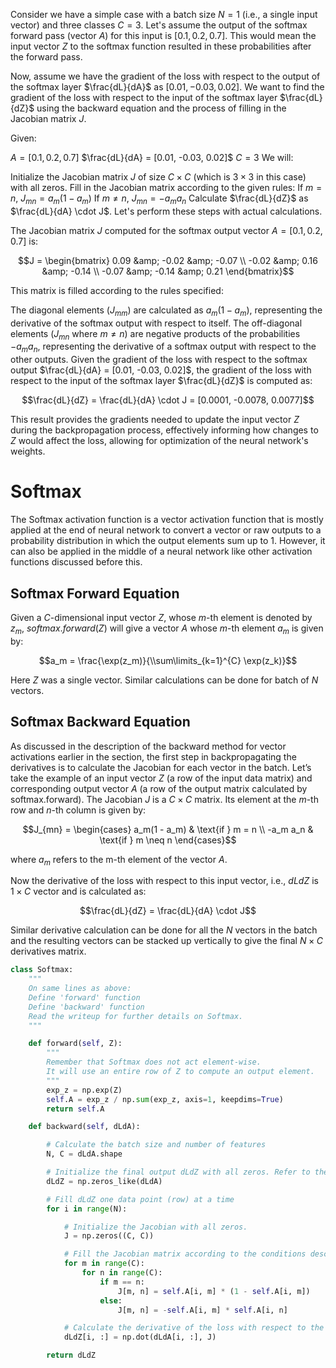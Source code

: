 Consider we have a simple case with a batch size $N=1$ (i.e., a single input vector) and three classes $C=3$. Let's assume the output of the softmax forward pass (vector $A$) for this input is $[0.1, 0.2, 0.7]$. This would mean the input vector $Z$ to the softmax function resulted in these probabilities after the forward pass.

Now, assume we have the gradient of the loss with respect to the output of the softmax layer $\frac{dL}{dA}$ as $[0.01, -0.03, 0.02]$. We want to find the gradient of the loss with respect to the input of the softmax layer $\frac{dL}{dZ}$ using the backward equation and the process of filling in the Jacobian matrix $J$.

Given:

$A = [0.1, 0.2, 0.7]$
$\frac{dL}{dA} = [0.01, -0.03, 0.02]$
$C = 3$
We will:

Initialize the Jacobian matrix $J$ of size $C \times C$ (which is $3 \times 3$ in this case) with all zeros.
Fill in the Jacobian matrix according to the given rules:
If $m = n$, $J_{mn} = a_m(1 - a_m)$
If $m \neq n$, $J_{mn} = -a_m a_n$
Calculate $\frac{dL}{dZ}$ as $\frac{dL}{dA} \cdot J$.
Let's perform these steps with actual calculations.

The Jacobian matrix $J$ computed for the softmax output vector $A = [0.1, 0.2, 0.7]$ is:

$$J = \begin{bmatrix}
0.09 &amp; -0.02 &amp; -0.07 \\
-0.02 &amp; 0.16 &amp; -0.14 \\
-0.07 &amp; -0.14 &amp; 0.21
\end{bmatrix}$$


This matrix is filled according to the rules specified:

The diagonal elements ($J_{mm}$) are calculated as $a_m(1 - a_m)$, representing the derivative of the softmax output with respect to itself.
The off-diagonal elements ($J_{mn}$ where $m \neq n$) are negative products of the probabilities $-a_m a_n$, representing the derivative of a softmax output with respect to the other outputs.
Given the gradient of the loss with respect to the softmax output $\frac{dL}{dA} = [0.01, -0.03, 0.02]$, the gradient of the loss with respect to the input of the softmax layer $\frac{dL}{dZ}$ is computed as:

$$\frac{dL}{dZ} = \frac{dL}{dA} \cdot J = [0.0001, -0.0078, 0.0077]$$

This result provides the gradients needed to update the input vector $Z$ during the backpropagation process, effectively informing how changes to $Z$ would affect the loss, allowing for optimization of the neural network's weights.

# Softmax 

The Softmax activation function is a vector activation function that is mostly applied at the end of neural network to convert a vector or raw outputs to a probability distribution in which the output elements sum up to 1. However, it can also be applied in the middle of a neural network like other activation functions discussed before this.

## Softmax Forward Equation

Given a $C$-dimensional input vector $Z$, whose $m$-th element is denoted by $z_m$, $softmax.forward(Z)$ will give a vector $A$ whose $m$-th element $a_m$ is given by:

$$a_m = \frac{\exp(z_m)}{\\sum\limits_{k=1}^{C} \exp(z_k)}$$

Here $Z$ was a single vector. Similar calculations can be done for batch of $N$ vectors.

## Softmax Backward Equation

As discussed in the description of the backward method for vector activations earlier in the section, the first step in backpropagating the derivatives is to calculate the Jacobian for each vector in the batch. Let’s take the example of an input vector $Z$ (a row of the input data matrix) and corresponding output vector $A$ (a row of the output matrix calculated by softmax.forward). The Jacobian $J$ is a $C \times C$ matrix. Its element at the $m$-th row and $n$-th column is given by:


$$J_{mn} = 
\begin{cases} 
a_m(1 - a_m) & \text{if } m = n \\
-a_m a_n & \text{if } m \neq n 
\end{cases}$$


where $a_m$ refers to the m-th element of the vector $A$.

Now the derivative of the loss with respect to this input vector, i.e., $dLdZ$ is $1 × C$ vector and is calculated
as:

$$\frac{dL}{dZ} = \frac{dL}{dA} \cdot J$$

Similar derivative calculation can be done for all the $N$ vectors in the batch and the resulting vectors can
be stacked up vertically to give the final $N \times C$ derivatives matrix.

```python
class Softmax:
    """
    On same lines as above:
    Define 'forward' function
    Define 'backward' function
    Read the writeup for further details on Softmax.
    """

    def forward(self, Z):
        """
        Remember that Softmax does not act element-wise.
        It will use an entire row of Z to compute an output element.
        """
        exp_z = np.exp(Z)
        self.A = exp_z / np.sum(exp_z, axis=1, keepdims=True)
        return self.A

    def backward(self, dLdA):

        # Calculate the batch size and number of features
        N, C = dLdA.shape

        # Initialize the final output dLdZ with all zeros. Refer to the writeup and think about the shape.
        dLdZ = np.zeros_like(dLdA)

        # Fill dLdZ one data point (row) at a time
        for i in range(N):

            # Initialize the Jacobian with all zeros.
            J = np.zeros((C, C))

            # Fill the Jacobian matrix according to the conditions described in the writeup
            for m in range(C):
                for n in range(C):
                    if m == n:
                        J[m, n] = self.A[i, m] * (1 - self.A[i, m])
                    else:
                        J[m, n] = -self.A[i, m] * self.A[i, n]

            # Calculate the derivative of the loss with respect to the i-th input
            dLdZ[i, :] = np.dot(dLdA[i, :], J)

        return dLdZ
```


